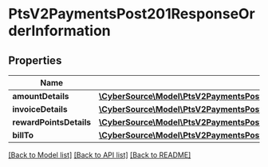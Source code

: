 # PtsV2PaymentsPost201ResponseOrderInformation

## Properties
Name | Type | Description | Notes
------------ | ------------- | ------------- | -------------
**amountDetails** | [**\CyberSource\Model\PtsV2PaymentsPost201ResponseOrderInformationAmountDetails**](PtsV2PaymentsPost201ResponseOrderInformationAmountDetails.md) |  | [optional] 
**invoiceDetails** | [**\CyberSource\Model\PtsV2PaymentsPost201ResponseOrderInformationInvoiceDetails**](PtsV2PaymentsPost201ResponseOrderInformationInvoiceDetails.md) |  | [optional] 
**rewardPointsDetails** | [**\CyberSource\Model\PtsV2PaymentsPost201ResponseOrderInformationRewardPointsDetails**](PtsV2PaymentsPost201ResponseOrderInformationRewardPointsDetails.md) |  | [optional] 
**billTo** | [**\CyberSource\Model\PtsV2PaymentsPost201ResponseOrderInformationBillTo**](PtsV2PaymentsPost201ResponseOrderInformationBillTo.md) |  | [optional] 

[[Back to Model list]](../README.md#documentation-for-models) [[Back to API list]](../README.md#documentation-for-api-endpoints) [[Back to README]](../README.md)


